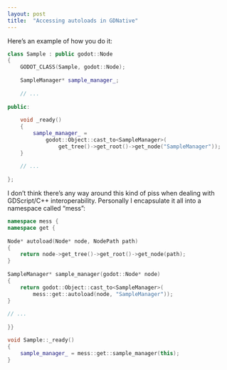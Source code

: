 ```yaml
---
layout: post
title:  "Accessing autoloads in GDNative"
---
```

Here’s an example of how you do it:

```c++
class Sample : public godot::Node
{
    GODOT_CLASS(Sample, godot::Node);
     
    SampleManager* sample_manager_;
 
    // ...
 
public:
 
    void _ready()
    {
        sample_manager_ =
            godot::Object::cast_to<SampleManager>(
                get_tree()->get_root()->get_node("SampleManager"));
    }
     
    // ...
 
};
```

I don’t think there’s any way around this kind of piss when dealing with GDScript/C++ interoperability. Personally I encapsulate it all into a namespace called “mess”:

```c++
namespace mess {
namespace get {
 
Node* autoload(Node* node, NodePath path)
{
    return node->get_tree()->get_root()->get_node(path);
}
 
SampleManager* sample_manager(godot::Node* node)
{
    return godot::Object::cast_to<SampleManager>(
        mess::get::autoload(node, "SampleManager"));
}
 
// ...
 
}}
```
```c++
void Sample::_ready()
{
    sample_manager_ = mess::get::sample_manager(this);
}
```